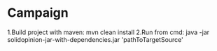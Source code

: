 # Campaign

1.Build project with maven: mvn clean install
2.Run from cmd: java -jar solidopinion-jar-with-dependencies.jar 'pathToTargetSource'
